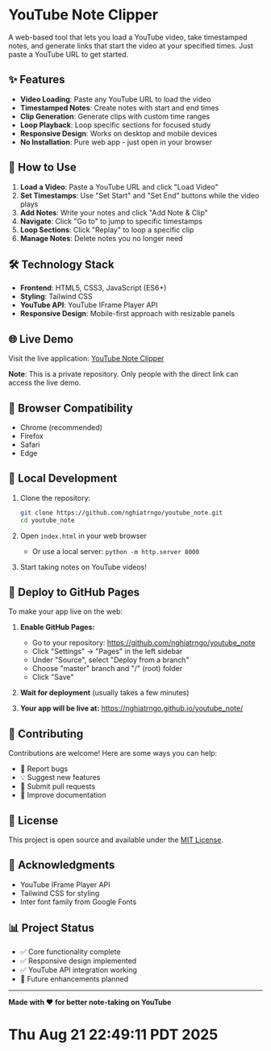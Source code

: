 # YouTube Note Clipper

A web-based tool that lets you load a YouTube video, take timestamped notes, and generate links that start the video at your specified times. Just paste a YouTube URL to get started.

## ✨ Features

- **Video Loading**: Paste any YouTube URL to load the video
- **Timestamped Notes**: Create notes with start and end times
- **Clip Generation**: Generate clips with custom time ranges
- **Loop Playback**: Loop specific sections for focused study
- **Responsive Design**: Works on desktop and mobile devices
- **No Installation**: Pure web app - just open in your browser

## 🚀 How to Use

1. **Load a Video**: Paste a YouTube URL and click "Load Video"
2. **Set Timestamps**: Use "Set Start" and "Set End" buttons while the video plays
3. **Add Notes**: Write your notes and click "Add Note & Clip"
4. **Navigate**: Click "Go to" to jump to specific timestamps
5. **Loop Sections**: Click "Replay" to loop a specific clip
6. **Manage Notes**: Delete notes you no longer need

## 🛠️ Technology Stack

- **Frontend**: HTML5, CSS3, JavaScript (ES6+)
- **Styling**: Tailwind CSS
- **YouTube API**: YouTube IFrame Player API
- **Responsive Design**: Mobile-first approach with resizable panels

## 🌐 Live Demo

Visit the live application: [YouTube Note Clipper](https://nghiatrngo.github.io/youtube_note/)

**Note**: This is a private repository. Only people with the direct link can access the live demo.

## 📱 Browser Compatibility

- Chrome (recommended)
- Firefox
- Safari
- Edge

## 🔧 Local Development

1. Clone the repository:
   ```bash
   git clone https://github.com/nghiatrngo/youtube_note.git
   cd youtube_note
   ```

2. Open `index.html` in your web browser
   - Or use a local server: `python -m http.server 8000`

3. Start taking notes on YouTube videos!

## 🚀 Deploy to GitHub Pages

To make your app live on the web:

1. **Enable GitHub Pages:**
   - Go to your repository: https://github.com/nghiatrngo/youtube_note
   - Click "Settings" → "Pages" in the left sidebar
   - Under "Source", select "Deploy from a branch"
   - Choose "master" branch and "/" (root) folder
   - Click "Save"

2. **Wait for deployment** (usually takes a few minutes)

3. **Your app will be live at:** https://nghiatrngo.github.io/youtube_note/

## 📝 Contributing

Contributions are welcome! Here are some ways you can help:

- 🐛 Report bugs
- 💡 Suggest new features
- 🔧 Submit pull requests
- 📖 Improve documentation

## 📄 License

This project is open source and available under the [MIT License](LICENSE).

## 🙏 Acknowledgments

- YouTube IFrame Player API
- Tailwind CSS for styling
- Inter font family from Google Fonts

## 📊 Project Status

- ✅ Core functionality complete
- ✅ Responsive design implemented
- ✅ YouTube API integration working
- 🔄 Future enhancements planned

---

**Made with ❤️ for better note-taking on YouTube**
# Thu Aug 21 22:49:11 PDT 2025
